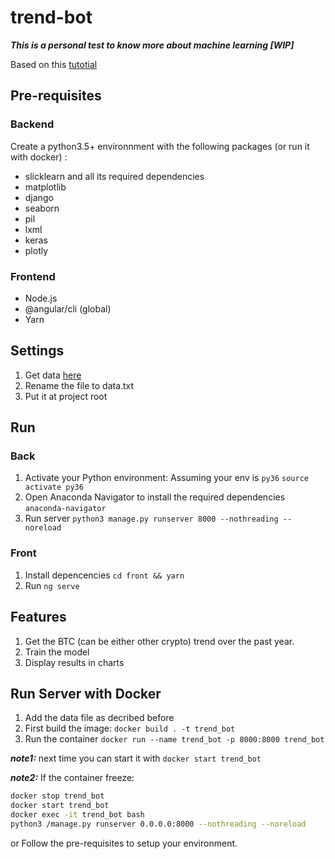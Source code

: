 # trend-bot

***This is a personal test to know more about machine learning 
[WIP]***

Based on this [tutotial](https://activewizards.com/blog/bitcoin-price-forecasting-with-deep-learning-algorithms/)

## Pre-requisites

### Backend

Create a python3.5+ environnment with the following packages 
(or run it with docker) :

- slicklearn and all its required dependencies
- matplotlib
- django
- seaborn
- pil
- lxml
- keras
- plotly

### Frontend

- Node.js
- @angular/cli (global)
- Yarn

## Settings

1. Get data [here](https://www.kaggle.com/mczielinski/bitcoin-historical-data/data)
2. Rename the file to data.txt
3. Put it at project root

## Run

### Back

1. Activate your Python environment: Assuming your env is `py36` `source activate py36`
2. Open Anaconda Navigator to install the required dependencies `anaconda-navigator`
3. Run server `python3 manage.py runserver 8000 --nothreading --noreload`

### Front

1. Install depencencies `cd front && yarn`
2. Run `ng serve`

## Features

1. Get the BTC (can be either other crypto) trend over the past year.
2. Train the model
3. Display results in charts

## Run Server with Docker

1. Add the data file as decribed before
2. First build the image: `docker build . -t trend_bot`
3. Run the container `docker run --name trend_bot -p 8000:8000 trend_bot`

***note1:*** next time you can start it with `docker start trend_bot`

***note2:*** If the container freeze:

```bash
docker stop trend_bot
docker start trend_bot
docker exec -it trend_bot bash
python3 /manage.py runserver 0.0.0.0:8000 --nothreading --noreload
```

or Follow the pre-requisites to setup your environment.